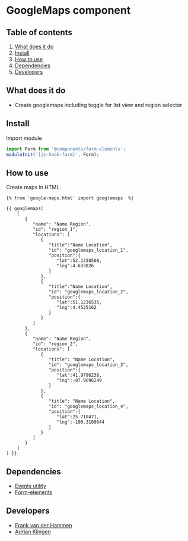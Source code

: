 
# GoogleMaps component

## Table of contents
1. [What does it do](#markdown-header-what-does-it-do)
2. [Install](#markdown-header-install)
3. [How to use](#markdown-header-how-to-use)
4. [Dependencies](#markdown-header-dependencies)
5. [Developers](#markdown-header-developers)

## What does it do
* Create googlemaps including toggle for list view and region selector

## Install
Import module
```javascript
import Form from '@components/form-elements';
moduleInit('[js-hook-form]', Form);
```

## How to use

Create maps in HTML.
```htmlmixed
{% from 'google-maps.html' import googlemaps  %}

{{ googlemaps( 
    [  
       {
          "name": "Name Region",
          "id": "region_1",
          "locations": [
             {  
                "title":"Name Location",
                "id": "googlemaps_location_1",
                "position":{  
                   "lat":52.1258508,
                   "lng":4.633826
                }
             },
             {  
                "title":"Name Location",
                "id": "googlemaps_location_2",
                "position":{  
                   "lat":51.1236535,
                   "lng":4.4525162
                }
             }
          ]
       },
       {
          "name": "Name Region",
          "id": "region_2",
          "locations": [
             {  
                "title": "Name Location",
                "id": "googlemaps_location_3",
                "position":{  
                   "lat":41.9796238,
                   "lng":-87.9696249
                }
             },
             {
                "title": "Name Location",
                "id": "googlemaps_location_4",
                "position":{  
                   "lat":25.710471,
                   "lng":-100.3109644
                }
             }
          ]
       }
    ]
) }}

```

## Dependencies
* [Events utility](/utilities/events/)
* [Form-elements](./form-elements/)

## Developers
* [Frank van der Hammen](mailto:frank.vanderhammen@deptagency.com)
* [Adrian Klingen](mailto:adrian@tamtam.nl)
